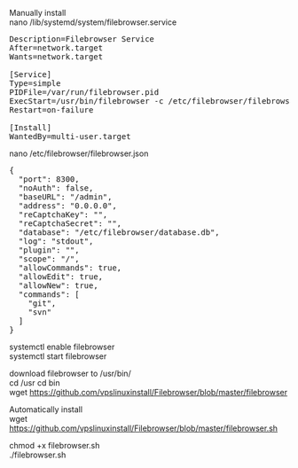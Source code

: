 Manually install  
nano /lib/systemd/system/filebrowser.service  
<pre>
Description=Filebrowser Service  
After=network.target  
Wants=network.target  

[Service]  
Type=simple  
PIDFile=/var/run/filebrowser.pid  
ExecStart=/usr/bin/filebrowser -c /etc/filebrowser/filebrowser.json  
Restart=on-failure  

[Install]  
WantedBy=multi-user.target
</pre>







nano /etc/filebrowser/filebrowser.json  
<pre>
{  
  "port": 8300,  
  "noAuth": false,  
  "baseURL": "/admin",  
  "address": "0.0.0.0",  
  "reCaptchaKey": "",  
  "reCaptchaSecret": "",  
  "database": "/etc/filebrowser/database.db",  
  "log": "stdout",  
  "plugin": "",  
  "scope": "/",  
  "allowCommands": true,  
  "allowEdit": true,  
  "allowNew": true,  
  "commands": [  
    "git",  
    "svn"  
  ]  
}  
</pre>







systemctl enable filebrowser  
systemctl start filebrowser  







download filebrowser to /usr/bin/  
cd /usr
cd bin  
wget https://github.com/vpslinuxinstall/Filebrowser/blob/master/filebrowser
  
  
Automatically install  
wget https://github.com/vpslinuxinstall/Filebrowser/blob/master/filebrowser.sh
  
chmod +x filebrowser.sh  
./filebrowser.sh




































